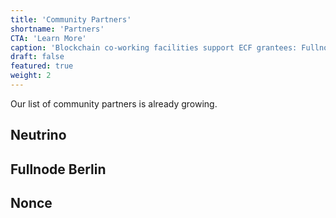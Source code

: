 ```yaml
---
title: 'Community Partners'
shortname: 'Partners'
CTA: 'Learn More'
caption: 'Blockchain co-working facilities support ECF grantees: Fullnode, Neutrino, Nonce are interested in donating office space to grantees.'
draft: false
featured: true
weight: 2
---
```


Our list of community partners is already growing.

## Neutrino

## Fullnode Berlin

## Nonce
